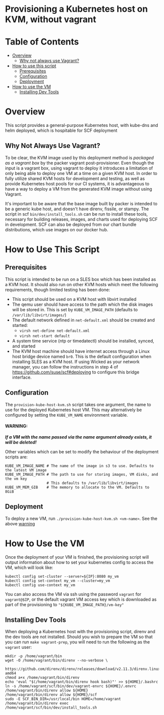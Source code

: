 # Provisioning a Kubernetes host on KVM, without vagrant

# Table of Contents

  * [Overview](#overview)
    * [Why not always use Vagrant?](#why-not-always-use-vagrant)
  * [How to use this script](#how-to-use-this-script)
    * [Prerequisites](#prerequisites)
    * [Configuration](#configuration)
    * [Deployment](#deployment)
  * [How to use the VM](#how-to-use-the-vm)
    * [Installing Dev Tools](#installing-dev-tools)


# Overview

This script provides a general-purpose Kubernetes host, with kube-dns and helm deployed,
which is hospitable for SCF deployment

## Why Not Always Use Vagrant?

To be clear, the KVM image used by this deployment method is *packaged as a vagrant box* by
the packer vagrant post-provisioner. Even though the input is a vagrant box, using vagrant
to deploy it introduces a limitation of only being able to deploy one VM at a time on a
given KVM host. In order to fully utilize shared KVM hosts for development and testing, as
well as provide Kubernetes host pools for our CI systems, it is advantageous to have a way
to deploy a VM from the generated KVM image without using Vagrant.

It's important to be aware that the base image built by packer is intended to be a generic
kube host, and doesn't have direnv, fissile, or stampy. The script in scf
`bin/dev/install_tools.sh` can be run to install these tools, necessary for building
releases, images, and charts used for deploying SCF in development. SCF can also be
deployed from our chart bundle distributions, which use images on our docker hub.

# How to Use This Script

## Prerequisites

This script is intended to be run on a SLES box which has been installed as a KVM host. It
should also run on other KVM hosts which meet the following requirements, though limited
testing has been done:
- This script should be used on a KVM host with libvirt installed
- The qemu user should have access to the path which the disk images will be stored in.
  This is set by `KUBE_VM_IMAGE_PATH` (defaults to `/var/lib/libvirt/images/`)
- The default network defined in `net-default.xml` should be created and started:
  - `virsh net-define net-default.xml`
  - `virsh net-start default`
- A system time service (ntp or timedatectl) should be installed, synced, and started
- The KVM host machine should have internet access through a Linux host bridge device named
  `br0`. This is the default configuration when installing SLES as a KVM host. If using
  Wicked as your network manager, you can follow the instructions in step 4 of
  https://github.com/suse/scf#deploying to configure this bridge interface.

## Configuration

The `provision-kube-host-kvm.sh` script takes one argument, the name to use for the
deployed Kubernetes host VM. This may alternatively be configured by setting the
`KUBE_VM_NAME` environment variable.

#### WARNING:
_**If a VM with the name passed via the name argument already exists, it will be deleted!**_

Other variables which can be set to modify the behaviour of the deployment scripts are:

```
KUBE_VM_IMAGE_NAME # The name of the image in s3 to use. Defaults to the latest VM image
KUBE_VM_IMAGE_PATH # The path to use for storing images, VM disks, and the vm key
                   # This defaults to /var/lib/libvirt/images
KUBE_VM_MEM_GIB    # The memory to allocate to the VM. Defaults to 8GiB
```

## Deployment

To deploy a new VM, run `./provision-kube-host-kvm.sh <vm-name>`. See the above
[warning](#warning)

# How to Use the VM

Once the deployment of your VM is finished, the provisioning script will output information
about how to set your kubernetes config to access the VM, which will look like:

```
kubectl config set-cluster --server=${IP}:8080 my_vm
kubectl config set-context my_vm --cluster=my_vm
kubectl config use-context my_vm
```

You can also access the VM via ssh using the password `vagrant` for `vagrant@$IP`, or the
default vagrant VM access key which is downloaded as part of the provisioning to
`"${KUBE_VM_IMAGE_PATH}/vm-key"`

## Installing Dev Tools

When deploying a Kubernetes host with the provisioning script, direnv and the dev tools are
not installed. Should you wish to prepare the VM so that you can run `make vagrant-prep`,
you will need to run the following as the `vagrant` user:

```
mkdir -p /home/vagrant/bin
wget -O /home/vagrant/bin/direnv --no-verbose \
  https://github.com/direnv/direnv/releases/download/v2.11.3/direnv.linux-amd64
chmod a+x /home/vagrant/bin/direnv
echo 'eval "$(/home/vagrant/bin/direnv hook bash)"' >> ${HOME}/.bashrc
ln -s /home/vagrant/scf/bin/dev/vagrant-envrc ${HOME}/.envrc
/home/vagrant/bin/direnv allow ${HOME}
/home/vagrant/bin/direnv allow ${HOME}/scf
sudo -E SCF_BIN_DIR=/usr/local/bin HOME=/home/vagrant /home/vagrant/bin/direnv exec /home/vagrant/scf/bin/dev/install_tools.sh
```
